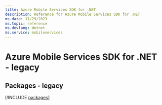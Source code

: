 ```yaml
---
title: Azure Mobile Services SDK for .NET
description: Reference for Azure Mobile Services SDK for .NET
ms.date: 11/29/2023
ms.topic: reference
ms.devlang: dotnet
ms.service: mobileservices
---
```

# Azure Mobile Services SDK for .NET - legacy
## Packages - legacy
[!INCLUDE [packages](mobile-services-index.md)]